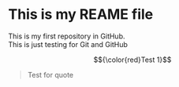 # **This is my REAME file**
<p>This is my first repository in GitHub. <br>
This is just testing for Git and GitHub 	<br>

$${\color{red}Test 1}$$


> Test for quote </p>
